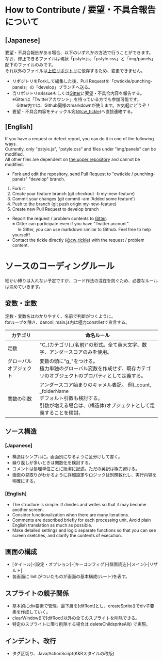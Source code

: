# How to Contribute / 要望・不具合報告について
## [Japanese]
要望・不具合報告がある場合、以下のいずれかの方法で行うことができます。  
なお、修正できるファイルは現状「pstyle.js」「pstyle.css」と「img/panels」配下のファイルのみです。  
それ以外のファイルは[上位リポジトリ](https://github.com/cwtickle/danoniplus)に依存するため、変更できません。

- リポジトリをForkして編集した後、Pull Requestを「cwtickle/punching-panels」の「develop」ブランチへ送る。
- 当リポジトリのIssueもしくは[Gitter](https://gitter.im/danonicw/punching-panels)に要望・不具合内容を報告する。  
※Gitterは「Twitterアカウント」を持っている方でも参加可能です。  
　Gitter内では、Github同様のmarkdownが使えます。お気軽にどうぞ！
- 要望・不具合内容をティックル宛([@cw_tickle](https://twitter.com/cw_tickle))へ直接連絡する。

## [English]
If you have a request or defect report, you can do it in one of the following ways.  
Currently, only "pstyle.js", "pstyle.css" and files under "img/panels" can be modified.  
All other files are dependent on [the upper repository](https://github.com/cwtickle/danoniplus) and cannot be modified.

- Fork and edit the repository, send Pull Request to "cwtickle / punching-panels" "develop" branch.
1. Fork it
1. Create your feature branch (git checkout -b my-new-feature)
1. Commit your changes (git commit -am 'Added some feature')
1. Push to the branch (git push origin my-new-feature)
1. Create new Pull Request to develop branch
- Report the request / problem contents to [Gitter](https://gitter.im/danonicw/punching-panels).  
※ Gitter can participate even if you have "Twitter account".  
　 In Gitter, you can use markdown similar to Github. Feel free to help yourself!
- Contact the tickle directly ([@cw_tickle](https://twitter.com/cw_tickle)) with the request / problem content.

# ソースのコーディングルール
細かい縛りは入れない予定ですが、コード作法の混在を防ぐため、必要なルールは決めていきます。  

## 変数・定数
定数・変数名はわかりやすく、名前で判断がつくように。  
forループを除き、danoni_main.js内は極力const/letで宣言する。  

|カテゴリ|命名ルール|
|----|----|
|定数|"C_(カテゴリ)_(名前)"の形式。全て英大文字、数字、アンダースコアのみを使用。|
|グローバルオブジェクト|変数の頭に"g_"をつける。<br>極力単独のグローバル変数を作成せず、既存カテゴリのオブジェクトのプロパティとして定義する。|
|関数の引数|アンダースコア始まりのキャメル表記。 例)_count, _folderName<br>デフォルト引数も検討する。<br>引数が増える場合は、(構造体)オブジェクトとして定義することを検討。|

## ソース構造
### [Japanese]
- 構造はシンプルに。画面別になるように区分けして書く。  
- 繰り返しが多いときは関数化を検討する。  
- コメントは処理単位ごとに簡潔に記述。ただの英訳は極力避ける。  
- 画面の見取りがわかるように詳細設定やロジックは別関数化し、実行内容を明確にする。  

### [English]
- The structure is simple. It divides and writes so that it may become another screen.
- Consider functionalization when there are many iterations.
- Comments are described briefly for each processing unit. Avoid plain English translation as much as possible.
- Make detailed settings and logic separate functions so that you can see screen sketches, and clarify the contents of execution.

## 画面の構成
- [タイトル]-[設定・オプション]-[キーコンフィグ]-[譜面読込]-[メイン]-[リザルト]  
- 各画面に Init がついたものが画面の基本構成(ルート)を表す。  

## スプライトの親子関係
- 基本的にdiv要素で管理。最下層を[difRoot]とし、createSprite()でdiv子要素を作成していく。  
- clearWindow()で[difRoot]以外の全てのスプライトを削除できる。  
- 特定のスプライトに限り削除する場合は deleteChildspriteAll() で実現。  

## インデント、改行
- タグ区切り、Java/ActionScript(K&Rスタイルの改版)
